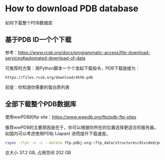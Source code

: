 # How to download PDB database

如何下载整个PDB数据库

## 基于PDB ID一个个下载

参考：https://www.rcsb.org/docs/programmatic-access/file-download-services#automated-download-of-data

可推荐的方案：用Python脚本一个个发起下载指令，PDB下载链接为：

```
https://files.rcsb.org/download/4hhb.pdb
```

前提：你知道你需要的蛋白质列表

## 全部下载整个PDB数据库

使用wwPDB的ftp site：https://www.wwpdb.org/ftp/pdb-ftp-sites

推荐wwPDB的主要原因是在于，你可以根据你所在的位置选择更适合的服务器，如国内可以考虑使用PDBj (Japan) 进而提升下载速度。

```bash
rsync -rlpt -v -z --delete ftp.pdbj.org::ftp_data/structures/divided/pdb/ ./pdb
```

总大小 37.2 GB, 占用空间 202 GB
